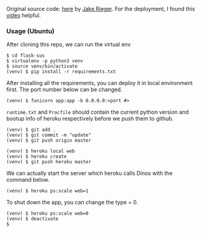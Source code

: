 Original source code: [here](https://github.com/jakerieger/FlaskIntroduction) by [Jake Rieger](https://github.com/jakerieger).
For the deployment, I found this [video](https://www.youtube.com/watch?v=TEuPE5pUh2w) helpful.

### Usage (Ubuntu)
After cloning this repo, we can run the virtual env
```
$ cd flask-sus
$ virtualenv -p python3 venv
$ source venv/bin/activate
(venv) $ pip install -r requirements.txt
```
After installing all the requirements, you can deploy it in local environment first. The port number below can be changed.
```
(venv) $ funicorn app:app -b 0.0.0.0:<port #>
```

`runtime.txt` and `Procfile` should contain the current python version and bootup info of heroku respectively before we push them to github.
```
(venv) $ git add .
(venv) $ git commit -m "update"
(venv) $ git push origin master

(venv) $ heroku local web
(venv) $ heroku create
(venv) $ git push heroku master
```

We can actually start the server which heroku calls Dinos with the command below.
```
(venv) $ heroku ps:scale web=1
```

To shut down the app, you can change the type = 0.
```
(venv) $ heroku ps:scale web=0
(venv) $ deactivate
$
```

